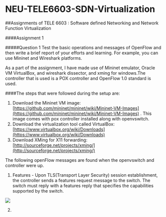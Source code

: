 # NEU-TELE6603-SDN-Virtualization
##Assignments of TELE 6603 : Software defined Networking and Network Function Virtualization

####Assignment 1

#####Question 1
Test the basic operations and messages of OpenFlow and then write a brief report of your efforts and learning.
For example, you can use Mininet and Wireshark platforms.

As a part of the assignment, I have made use of Mininet emulator, Oracle VM VirtualBox, and wireshark dissector, and xming for windows.The controller that is used is a POX controller and OpenFlow 1.0 standard is used.

####The steps that were followed during the setup are:
 
1. Download the Mininet VM image: [https://github.com/mininet/mininet/wiki/Mininet-VM-Images](https://github.com/mininet/mininet/wiki/Mininet-VM-Images) . 
This image comes with pox controller installed along with openvswitch.
2. Download the virtualization tool called VirtualBox: [https://www.virtualbox.org/wiki/Downloads](https://www.virtualbox.org/wiki/Downloads)
3. Download XMing for X11 forwarding: [http://sourceforge.net/projects/xming/](http://sourceforge.net/projects/xming/)

The following openFlow messages are found when the openvswitch and controller were up.

1. Features - Upon TLS(Transport Layer Security) session establishment, the controller sends a features request message to the switch. The switch must reply with a features reply that specifies the capabilities supported by the switch.  

![](https://github.com/manishreddy1993/NEU-TELE6603-SDN-Virtualization/issues/1)

2. 











